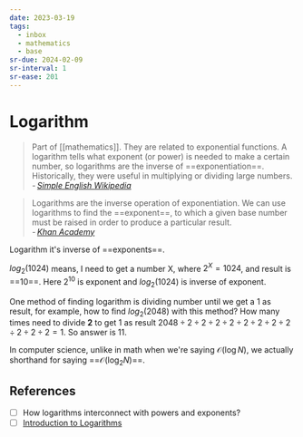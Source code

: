 ```yaml
---
date: 2023-03-19
tags:
  - inbox
  - mathematics
  - base
sr-due: 2024-02-09
sr-interval: 1
sr-ease: 201
---
```


# Logarithm

> Part of [[mathematics]]. They are related to exponential
> functions. A logarithm tells what exponent (or power) is needed to make a
> certain number, so logarithms are the inverse of ==exponentiation==.
> Historically, they were useful in multiplying or dividing large numbers.
> - <cite>[Simple English Wikipedia](https://simple.wikipedia.org/wiki/Logarithm)</cite> <!--SR:!2024-09-12,9,218-->

> Logarithms are the inverse operation of exponentiation. We can use logarithms
> to find the ==exponent==, to which a given base number must be raised in order to produce
> a particular result.\
> - <cite>[Khan Academy](https://www.khanacademy.org/math/algebra2/x2ec2f6f830c9fb89:logs/x2ec2f6f830c9fb89:exp-models/a/logarithms-faq)</cite> <!--SR:!2024-10-16,19,181-->

Logarithm it's inverse of ==exponents==. <!--SR:!2024-09-12,9,216-->

$log_{2}(1024)$ means, I need to get a number X, where $2^{X} = 1024$, and
result is ==$10$==. Here $2^{10}$ is exponent and $log_{2}(1024)$ is inverse of
exponent. <!--SR:!2024-09-08,4,161-->

One method of finding logarithm is dividing number until we get a 1 as result,
for example, how to find $log_{2}(2048)$ with this method?
&#10;
How many times need to divide **2** to get 1 as result $2048 \div 2 \div 2 \div
2 \div 2 \div 2 \div 2 \div 2 \div 2 \div 2 \div 2 \div 2 = 1$. So answer is 11. <!--SR:!2024-09-14,11,218-->

In computer science, unlike in math when we're saying $\mathcal{O}(\log N)$, we
actually shorthand for saying ==$\mathcal{O}(\log_2 N)$==. <!--SR:!2024-09-20,10,215-->

## References

- [ ] How logarithms interconnect with powers and exponents?
- [ ] [Introduction to Logarithms](https://www.mathsisfun.com/algebra/logarithms.html)
